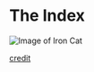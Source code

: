 # The Index

![Image of Iron Cat](https://i.pinimg.com/736x/da/df/6a/dadf6a20353342886904afc6af052b3a.jpg)

[credit](https://www.pinterest.com/pin/375698793891157718/)
